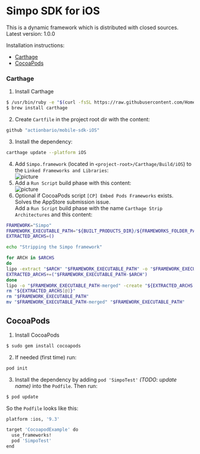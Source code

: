 # Simpo SDK for iOS

This is a dynamic framework which is distributed with closed sources.  
Latest version: 1.0.0

Installation instructions:
- [Carthage](#carthage)
- [CocoaPods](#cocoapods)

### Carthage

1. Install Carthage  
```bash
$ /usr/bin/ruby -e "$(curl -fsSL https://raw.githubusercontent.com/Homebrew/install/master/install)"
$ brew install carthage
```
2. Create `Cartfile` in the project root dir with the content:  
```bash
github "actionbario/mobile-sdk-iOS"
```

3. Install the dependency:  
```bash
carthage update --platform iOS
```
4. Add `Simpo.framework` (located in `<project-root>/Carthage/Build/iOS`) to the `Linked Frameworks and Libraries`:  
![picture](https://github.com/vvit/SimpoSDK/blob/master/carthage1.png)
5. Add a `Run Script` build phase with this content:  
![picture](https://github.com/vvit/SimpoSDK/blob/master/carthage2.png)
6. Optional if CocoaPods script `[CP] Embed Pods Frameworks` exists.  
Solves the AppStore submission issue.  
Add a `Run Script` build phase with the name `Carthage Strip Architectures` and this content:
```bash
FRAMEWORK="Simpo"
FRAMEWORK_EXECUTABLE_PATH="${BUILT_PRODUCTS_DIR}/${FRAMEWORKS_FOLDER_PATH}/$FRAMEWORK.framework/$FRAMEWORK"
EXTRACTED_ARCHS=()

echo "Stripping the Simpo framework"

for ARCH in $ARCHS
do
lipo -extract "$ARCH" "$FRAMEWORK_EXECUTABLE_PATH" -o "$FRAMEWORK_EXECUTABLE_PATH-$ARCH"
EXTRACTED_ARCHS+=("$FRAMEWORK_EXECUTABLE_PATH-$ARCH")
done
lipo -o "$FRAMEWORK_EXECUTABLE_PATH-merged" -create "${EXTRACTED_ARCHS[@]}"
rm "${EXTRACTED_ARCHS[@]}"
rm "$FRAMEWORK_EXECUTABLE_PATH"
mv "$FRAMEWORK_EXECUTABLE_PATH-merged" "$FRAMEWORK_EXECUTABLE_PATH"
```

## CocoaPods

1. Install CocoaPods  
```bash
$ sudo gem install cocoapods
```
2. If needed (first time) run:
```bash
pod init
```
3. Install the dependency by adding `pod 'SimpoTest'` _(TODO: update name)_ into the `Podfile`. Then run:
```bash
$ pod update
```

So the `Podfile` looks like this:  
```bash
platform :ios, '9.3'

target 'CocoapodExample' do
  use_frameworks!
  pod 'SimpoTest'
end
````
